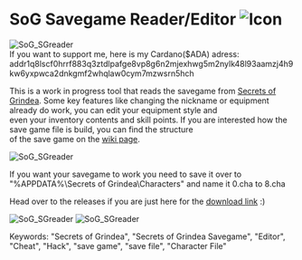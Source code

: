 # SoG Savegame Reader/Editor ![Icon](https://returnnull.de/images/_64.png)

![SoG_SGreader](https://returnnull.de/images/SoG_SGreader6.png)  
If you want to support me, here is my Cardano($ADA) adress: addr1q8lscf0hrrf883q3ztdlpafge8vp8g6n2mjexhwg5m2nylk48l93aamzj4h9kw6yxpwca2dnkgmf2whqlaw0cym7mzwsrn5hch


This is a work in progress tool that reads the savegame from [Secrets of Grindea](https://store.steampowered.com/app/269770/Secrets_of_Grindea/).
Some key features like changing the nickname or equipment already do work, you can edit your equipment style and   
even your inventory contents and skill points. If you are interested how the save game file is build, you can find the structure   
of the save game on the [wiki page](https://github.com/tolik518/SoG_SGreader/wiki/Savegame-File-Structure).    
  
![SoG_SGreader](https://returnnull.de/images/SoG_SGreader.png)  
  
If you want your savegame to work you need to save it over to "%APPDATA%\Secrets of Grindea\Characters" and name it 0.cha to 8.cha

Head over to the releases if you are just here for the [download link](https://github.com/tolik518/SoG_SGreader/releases) :)

  
![SoG_SGreader](https://returnnull.de/images/SoG_SGreader2.png)
![SoG_SGreader](https://returnnull.de/images/SoG_SGreader3.png)
  

Keywords: "Secrets of Grindea", "Secrets of Grindea Savegame", "Editor", "Cheat", "Hack", "save game", "save file", "Character File"
